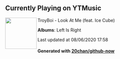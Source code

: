 ## Currently Playing on YTMusic

[<img align="left" width="100" src="https://lh3.googleusercontent.com/FIW0pxIjgZT4Clktfpd_6coLs-upsp4EP1VY1dN7SmbLI6z6nACWmOQsR7Gg2qoqUSQ3e1ufqLD23duG">](https://music.youtube.com/channel/UCvEKwcnBGwsDDLnftenNM1A)

TroyBoi - Look At Me (feat. Ice Cube)

**Albums**: Left Is Right

Last updated at 08/06/2020 17:58

#### Generated with [20chan/github-now](https://github.com/20chan/github-now)


<!--
**20chan/20chan** is a ✨ _special_ ✨ repository because its `README.md` (this file) appears on your GitHub profile.

Here are some ideas to get you started:

- 🔭 I’m currently working on ...
- 🌱 I’m currently learning ...
- 👯 I’m looking to collaborate on ...
- 🤔 I’m looking for help with ...
- 💬 Ask me about ...
- 📫 How to reach me: ...
- 😄 Pronouns: ...
- ⚡ Fun fact: ...
-->
